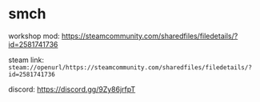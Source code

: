 # smch

workshop mod: https://steamcommunity.com/sharedfiles/filedetails/?id=2581741736

steam link: `steam://openurl/https://steamcommunity.com/sharedfiles/filedetails/?id=2581741736`

discord: https://discord.gg/9Zy86jrfpT
